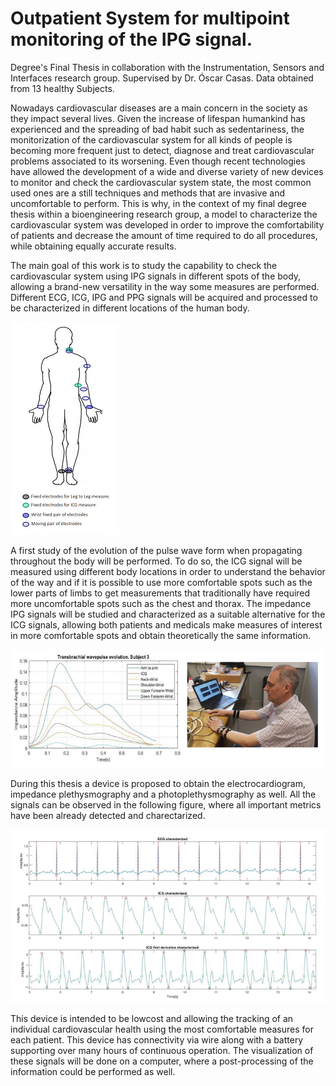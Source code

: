 # Outpatient System for multipoint monitoring of the IPG signal.

Degree's Final Thesis in collaboration with the Instrumentation, Sensors and Interfaces research group. Supervised by Dr. Óscar Casas. Data obtained from 13 healthy Subjects. 

Nowadays cardiovascular diseases are a main concern in the society as they impact several lives. Given the increase of lifespan humankind has experienced and the spreading of bad habit such as sedentariness, the monitorization of the cardiovascular system for all kinds of people is becoming more frequent just to detect, diagnose and treat cardiovascular problems associated to its worsening. Even though recent technologies have allowed the development of a wide and diverse variety of new devices to monitor and check the cardiovascular system state, the most common used ones are a still techniques and methods that are invasive and uncomfortable to perform. This is why, in the context of my final degree thesis within a bioengineering research group, a model to characterize the cardiovascular system was developed in order to improve the comfortability of patients and decrease the amount of time required to do all procedures, while obtaining equally accurate results. 

The main goal of this work is to study the capability to check the cardiovascular system using IPG signals in different spots of the body, allowing a brand-new versatility in the way some measures are performed. Different ECG, ICG, IPG and PPG signals will be acquired and processed to be characterized in different locations of the human body. 

![Locations](Images/MeasurementLocations.png)

A first study of the evolution of the pulse wave form when propagating throughout the body will be performed. To do so, the ICG signal will be measured using different body locations in order to understand the behavior of the way and if it is possible to use more comfortable spots such as the lower parts of limbs to get measurements that traditionally have required more uncomfortable spots such as the chest and thorax. The impedance IPG signals will be studied and characterized as a suitable alternative for the ICG signals, allowing both patients and medicals make measures of interest in more comfortable spots and obtain theoretically the same information. 

![Locations](Images/Signal_Evolution.png)

During this thesis a device is proposed to obtain the electrocardiogram, impedance plethysmography and a photoplethysmography as well. All the signals can be observed in the following figure, where all important metrics have been already detected and charectarized.

![Locations](Images/Signals.png)

This device is intended to be lowcost and allowing the tracking of an individual cardiovascular health using the most comfortable measures for each patient. This device has connectivity via wire along with a battery supporting over many hours of continuous operation. The visualization of these signals will be done on a computer, where a post-processing of the information could be performed as well.

